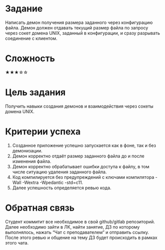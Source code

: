 # Задание
Написать демон получения размера заданного через конфигурацию файла. Демон должен отдавать
текущий размер файла по запросу через сокет домена UNIX, заданный в конфигурации, и сразу разрывать
соединение с клиентом.

# Сложность
★★★☆☆

# Цель задания
Получить навыки создания демонов и взаимодействия через сокеты домена UNIX.

# Критерии успеха
1. Созданное приложение успешно запускается как в фоне, так и без демонизации.
2. Демон корректно отдаёт размер заданного файла до и после изменения файла.
3. Демон корректно обрабатывает ошибки доступа к файлу, в том числе ситуацию удаления заданного файла.
4. Код компилируется без предупреждений с ключами компилятора -Wall -Wextra -Wpedantic -std=c11.
5. Далее успешность определяется ревью кода.

# Обратная связь
Cтудент коммитит все необходимое в свой github/gitlab репозиторий. Далее необходимо зайти в ЛК, найти
занятие, ДЗ по которому выполнялось, нажать “Чат с преподавателем” и отправить ссылку. После этого
ревью и общение на тему ДЗ будет происходить в рамках этого чата.
